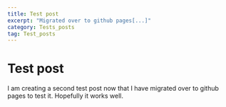 ```yaml
---
title: Test post
excerpt: "Migrated over to github pages[...]"
category: Tests_posts
tag: Test_posts
---
```


# Test post

I am creating a second test post now that I have migrated over to github pages to test it. Hopefully it works well. 